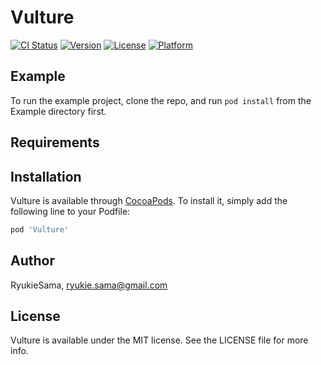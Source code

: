 # Vulture

[![CI Status](https://img.shields.io/travis/RyukieSama/Vulture.svg?style=flat)](https://travis-ci.org/RyukieSama/Vulture)
[![Version](https://img.shields.io/cocoapods/v/Vulture.svg?style=flat)](https://cocoapods.org/pods/Vulture)
[![License](https://img.shields.io/cocoapods/l/Vulture.svg?style=flat)](https://cocoapods.org/pods/Vulture)
[![Platform](https://img.shields.io/cocoapods/p/Vulture.svg?style=flat)](https://cocoapods.org/pods/Vulture)

## Example

To run the example project, clone the repo, and run `pod install` from the Example directory first.

## Requirements

## Installation

Vulture is available through [CocoaPods](https://cocoapods.org). To install
it, simply add the following line to your Podfile:

```ruby
pod 'Vulture'
```

## Author

RyukieSama, ryukie.sama@gmail.com

## License

Vulture is available under the MIT license. See the LICENSE file for more info.
